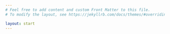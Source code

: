 ```yaml
---
# Feel free to add content and custom Front Matter to this file.
# To modify the layout, see https://jekyllrb.com/docs/themes/#overriding-theme-defaults

layout: start
---
```

